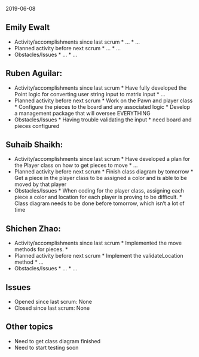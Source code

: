 2019-06-08

##  Emily Ewalt 

*   Activity/accomplishments since last scrum
        *   ...
        *   ...
*   Planned activity before next scrum
        *   ...
        *   ...
*   Obstacles/Issues
        *   ...
        *   ...

##  Ruben Aguilar: 

*   Activity/accomplishments since last scrum
        *   Have fully developed the Point logic for converting user string input to matrix input 
        *   ...
*   Planned activity before next scrum
        *  Work on the Pawn and player class 
        *  Configure the pieces to the board and any associated logic 
        *   Develop a management package that will oversee EVERYTHING 
*   Obstacles/Issues
        *   Having trouble validating the input
        *   need board and pieces configured 


##  Suhaib Shaikh: 

*   Activity/accomplishments since last scrum
        *   Have developed a plan for the Player class on how to get pieces to move
        *   ...
*   Planned activity before next scrum
        *   Finish class diagram by tomorrow
        *   Get a piece in the player class to be assigned a color and is able to be moved by that player
*   Obstacles/Issues
        *   When coding for the player class, assigning each piece a color and location for each player is proving to be difficult. 
        *   Class diagram needs to be done before tomorrow, which isn’t a lot of time


##  Shichen Zhao: 

*   Activity/accomplishments since last scrum
        *   Implemented the move methods for pieces.
        *   
*   Planned activity before next scrum
        *   Implement the validateLocation method
        *   ...
*   Obstacles/Issues
        *   ...
        *   ...

##  Issues
*   Opened since last scrum: None
*   Closed since last scrum: None 

##  Other topics

*   Need to get class diagram finished 
*   Need to start testing soon





